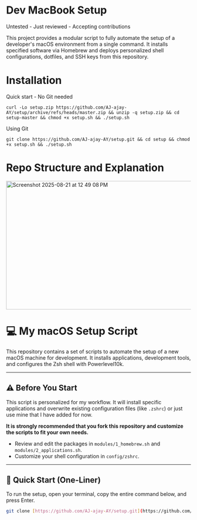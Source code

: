 
# Dev MacBook Setup
Untested - Just reviewed - Accepting contributions

This project provides a modular script to fully automate the setup of a developer's macOS environment from a single command. It installs specified software via Homebrew and deploys personalized shell configurations, dotfiles, and SSH keys from this repository.


# Installation

Quick start - No Git needed
```shell
curl -Lo setup.zip https://github.com/AJ-ajay-AY/setup/archive/refs/heads/master.zip && unzip -q setup.zip && cd setup-master && chmod +x setup.sh && ./setup.sh

```
Using Git
```shell
git clone https://github.com/AJ-ajay-AY/setup.git && cd setup && chmod +x setup.sh && ./setup.sh
```


# Repo Structure and Explanation

<img width="615" height="350" alt="Screenshot 2025-08-21 at 12 49 08 PM" src="https://github.com/user-attachments/assets/f085dcc7-ab22-4959-8195-f567ae867d6e" />


# 💻 My macOS Setup Script

This repository contains a set of scripts to automate the setup of a new macOS machine for development. It installs applications, development tools, and configures the Zsh shell with Powerlevel10k.

---

## ⚠️ Before You Start

This script is personalized for my workflow. It will install specific applications and overwrite existing configuration files (like `.zshrc`) or just use mine that I have added for now.

**It is strongly recommended that you fork this repository and customize the scripts to fit your own needs.**

* Review and edit the packages in `modules/1_homebrew.sh` and `modules/2_applications.sh`.
* Customize your shell configuration in `config/zshrc`.

---

## 🚀 Quick Start (One-Liner)

To run the setup, open your terminal, copy the entire command below, and press Enter.

```bash
git clone [https://github.com/AJ-ajay-AY/setup.git](https://github.com/AJ-ajay-AY/setup.git) && cd setup/macBook_setup && chmod +x setup.sh && ./setup.sh
